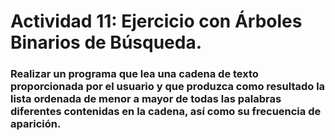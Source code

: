 # Actividad 11: Ejercicio con Árboles Binarios de Búsqueda.
### Realizar un  programa  que  lea  una  cadena  de  texto  proporcionada  por  el  usuario  y  que produzca  como  resultado  la  lista  ordenada  de  menor  a  mayor  de  todas  las  palabras diferentes contenidas en la cadena, así como su frecuencia de aparición.